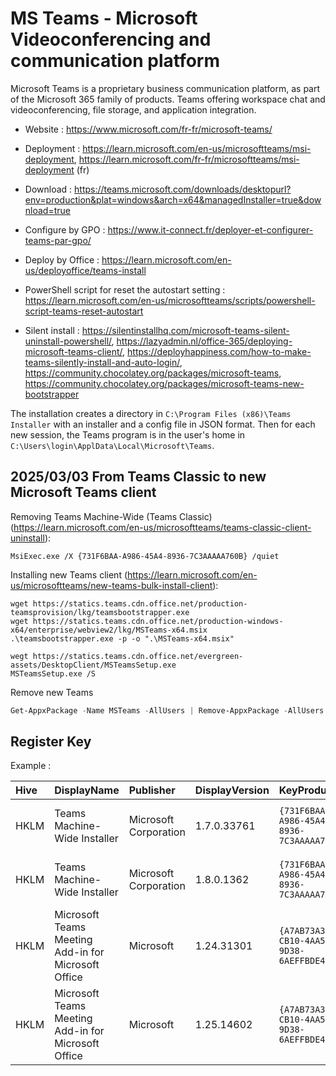 # MS Teams - Microsoft Videoconferencing and communication platform

Microsoft Teams is a proprietary business communication platform, as
part of the Microsoft 365 family of products. Teams offering workspace
chat and videoconferencing, file storage, and application integration.

* Website : https://www.microsoft.com/fr-fr/microsoft-teams/
* Deployment : https://learn.microsoft.com/en-us/microsoftteams/msi-deployment,
  https://learn.microsoft.com/fr-fr/microsoftteams/msi-deployment (fr)
* Download : https://teams.microsoft.com/downloads/desktopurl?env=production&plat=windows&arch=x64&managedInstaller=true&download=true

* Configure by GPO : https://www.it-connect.fr/deployer-et-configurer-teams-par-gpo/
* Deploy by Office : https://learn.microsoft.com/en-us/deployoffice/teams-install
* PowerShell script for reset the autostart setting : https://learn.microsoft.com/en-us/microsoftteams/scripts/powershell-script-teams-reset-autostart
* Silent install : https://silentinstallhq.com/microsoft-teams-silent-uninstall-powershell/,
  https://lazyadmin.nl/office-365/deploying-microsoft-teams-client/,
  https://deployhappiness.com/how-to-make-teams-silently-install-and-auto-login/,
  https://community.chocolatey.org/packages/microsoft-teams,
  https://community.chocolatey.org/packages/microsoft-teams-new-bootstrapper

The installation creates a directory in `C:\Program Files (x86)\Teams Installer` with an installer and a config file in JSON format.
Then for each new session, the Teams program is in the user's home in `C:\Users\login\ApplData\Local\Microsoft\Teams`.


## 2025/03/03 From Teams Classic to new Microsoft Teams client

Removing Teams Machine-Wide (Teams Classic) (https://learn.microsoft.com/en-us/microsoftteams/teams-classic-client-uninstall):
```
MsiExec.exe /X {731F6BAA-A986-45A4-8936-7C3AAAAA760B} /quiet
```

Installing new Teams client (https://learn.microsoft.com/en-us/microsoftteams/new-teams-bulk-install-client):
```
wget https://statics.teams.cdn.office.net/production-teamsprovision/lkg/teamsbootstrapper.exe
wget https://statics.teams.cdn.office.net/production-windows-x64/enterprise/webview2/lkg/MSTeams-x64.msix
.\teamsbootstrapper.exe -p -o ".\MSTeams-x64.msix"

wegt https://statics.teams.cdn.office.net/evergreen-assets/DesktopClient/MSTeamsSetup.exe
MSTeamsSetup.exe /S
```
Remove new Teams
```ps1
Get-AppxPackage -Name MSTeams -AllUsers | Remove-AppxPackage -AllUsers
```


## Register Key

Example :

 | Hive | DisplayName | Publisher | DisplayVersion | KeyProduct | UninstallExe |
 |:---- |:----------- |:--------- |:-------------- |:---------- |:------------ |
 | HKLM | Teams Machine-Wide Installer | Microsoft Corporation | 1.7.0.33761 | `{731F6BAA-A986-45A4-8936-7C3AAAAA760B}` | `MsiExec.exe /I{731F6BAA-A986-45A4-8936-7C3AAAAA760B}` |
 | HKLM | Teams Machine-Wide Installer | Microsoft Corporation | 1.8.0.1362 | `{731F6BAA-A986-45A4-8936-7C3AAAAA760B}` | `MsiExec.exe /I{731F6BAA-A986-45A4-8936-7C3AAAAA760B}` |
 | HKLM | Microsoft Teams Meeting Add-in for Microsoft Office | Microsoft | 1.24.31301 | `{A7AB73A3-CB10-4AA5-9D38-6AEFFBDE4C91}` | `MsiExec.exe /I{A7AB73A3-CB10-4AA5-9D38-6AEFFBDE4C91}` |
 | HKLM | Microsoft Teams Meeting Add-in for Microsoft Office | Microsoft | 1.25.14602 | `{A7AB73A3-CB10-4AA5-9D38-6AEFFBDE4C91}` | `MsiExec.exe /I{A7AB73A3-CB10-4AA5-9D38-6AEFFBDE4C91}` |
